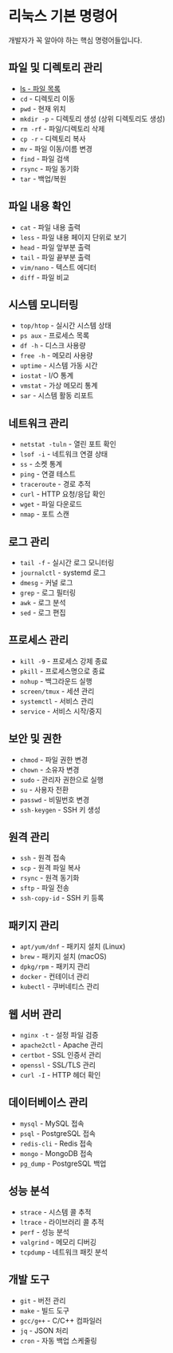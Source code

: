 # 리눅스 기본 명령어

개발자가 꼭 알아야 하는 핵심 명령어들입니다.

## 파일 및 디렉토리 관리

- [ls - 파일 목록](/linux/commands/ls.md)
- `cd` - 디렉토리 이동
- `pwd` - 현재 위치
- `mkdir -p` - 디렉토리 생성 (상위 디렉토리도 생성)
- `rm -rf` - 파일/디렉토리 삭제
- `cp -r` - 디렉토리 복사
- `mv` - 파일 이동/이름 변경
- `find` - 파일 검색
- `rsync` - 파일 동기화
- `tar` - 백업/복원

## 파일 내용 확인

- `cat` - 파일 내용 출력
- `less` - 파일 내용 페이지 단위로 보기
- `head` - 파일 앞부분 출력
- `tail` - 파일 끝부분 출력
- `vim/nano` - 텍스트 에디터
- `diff` - 파일 비교


## 시스템 모니터링

- `top/htop` - 실시간 시스템 상태
- `ps aux` - 프로세스 목록
- `df -h` - 디스크 사용량
- `free -h` - 메모리 사용량
- `uptime` - 시스템 가동 시간
- `iostat` - I/O 통계
- `vmstat` - 가상 메모리 통계
- `sar` - 시스템 활동 리포트

## 네트워크 관리

- `netstat -tuln` - 열린 포트 확인
- `lsof -i` - 네트워크 연결 상태
- `ss` - 소켓 통계
- `ping` - 연결 테스트
- `traceroute` - 경로 추적
- `curl` - HTTP 요청/응답 확인
- `wget` - 파일 다운로드
- `nmap` - 포트 스캔

## 로그 관리

- `tail -f` - 실시간 로그 모니터링
- `journalctl` - systemd 로그
- `dmesg` - 커널 로그
- `grep` - 로그 필터링
- `awk` - 로그 분석
- `sed` - 로그 편집

## 프로세스 관리

- `kill -9` - 프로세스 강제 종료
- `pkill` - 프로세스명으로 종료
- `nohup` - 백그라운드 실행
- `screen/tmux` - 세션 관리
- `systemctl` - 서비스 관리
- `service` - 서비스 시작/중지

## 보안 및 권한

- `chmod` - 파일 권한 변경
- `chown` - 소유자 변경
- `sudo` - 관리자 권한으로 실행
- `su` - 사용자 전환
- `passwd` - 비밀번호 변경
- `ssh-keygen` - SSH 키 생성

## 원격 관리

- `ssh` - 원격 접속
- `scp` - 원격 파일 복사
- `rsync` - 원격 동기화
- `sftp` - 파일 전송
- `ssh-copy-id` - SSH 키 등록

## 패키지 관리

- `apt/yum/dnf` - 패키지 설치 (Linux)
- `brew` - 패키지 설치 (macOS)
- `dpkg/rpm` - 패키지 관리
- `docker` - 컨테이너 관리
- `kubectl` - 쿠버네티스 관리

## 웹 서버 관리

- `nginx -t` - 설정 파일 검증
- `apache2ctl` - Apache 관리
- `certbot` - SSL 인증서 관리
- `openssl` - SSL/TLS 관리
- `curl -I` - HTTP 헤더 확인

## 데이터베이스 관리

- `mysql` - MySQL 접속
- `psql` - PostgreSQL 접속
- `redis-cli` - Redis 접속
- `mongo` - MongoDB 접속
- `pg_dump` - PostgreSQL 백업

## 성능 분석

- `strace` - 시스템 콜 추적
- `ltrace` - 라이브러리 콜 추적
- `perf` - 성능 분석
- `valgrind` - 메모리 디버깅
- `tcpdump` - 네트워크 패킷 분석

## 개발 도구

- `git` - 버전 관리
- `make` - 빌드 도구
- `gcc/g++` - C/C++ 컴파일러
- `jq` - JSON 처리
- `cron` - 자동 백업 스케줄링